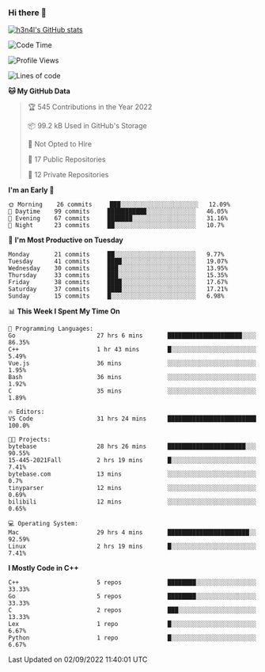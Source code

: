 ### Hi there 👋

[![h3n4l's GitHub stats](https://github-readme-stats.vercel.app/api?username=h3n4l&count_private=true&show_icons=true&theme=radical)](https://github.com/h3n4l/github-readme-stats)

<!--START_SECTION:waka-->
![Code Time](http://img.shields.io/badge/Code%20Time-648%20hrs%2047%20mins-blue)

![Profile Views](http://img.shields.io/badge/Profile%20Views-2-blue)

![Lines of code](https://img.shields.io/badge/From%20Hello%20World%20I%27ve%20Written-43%20Thousand%20lines%20of%20code-blue)

**🐱 My GitHub Data** 

> 🏆 545 Contributions in the Year 2022
 > 
> 📦 99.2 kB Used in GitHub's Storage 
 > 
> 🚫 Not Opted to Hire
 > 
> 📜 17 Public Repositories 
 > 
> 🔑 12 Private Repositories  
 > 
**I'm an Early 🐤** 

```text
🌞 Morning    26 commits     ███░░░░░░░░░░░░░░░░░░░░░░   12.09% 
🌆 Daytime    99 commits     ███████████░░░░░░░░░░░░░░   46.05% 
🌃 Evening    67 commits     ███████░░░░░░░░░░░░░░░░░░   31.16% 
🌙 Night      23 commits     ██░░░░░░░░░░░░░░░░░░░░░░░   10.7%

```
📅 **I'm Most Productive on Tuesday** 

```text
Monday       21 commits     ██░░░░░░░░░░░░░░░░░░░░░░░   9.77% 
Tuesday      41 commits     ████░░░░░░░░░░░░░░░░░░░░░   19.07% 
Wednesday    30 commits     ███░░░░░░░░░░░░░░░░░░░░░░   13.95% 
Thursday     33 commits     ███░░░░░░░░░░░░░░░░░░░░░░   15.35% 
Friday       38 commits     ████░░░░░░░░░░░░░░░░░░░░░   17.67% 
Saturday     37 commits     ████░░░░░░░░░░░░░░░░░░░░░   17.21% 
Sunday       15 commits     █░░░░░░░░░░░░░░░░░░░░░░░░   6.98%

```


📊 **This Week I Spent My Time On** 

```text
💬 Programming Languages: 
Go                       27 hrs 6 mins       █████████████████████░░░░   86.35% 
C++                      1 hr 43 mins        █░░░░░░░░░░░░░░░░░░░░░░░░   5.49% 
Vue.js                   36 mins             ░░░░░░░░░░░░░░░░░░░░░░░░░   1.95% 
Bash                     36 mins             ░░░░░░░░░░░░░░░░░░░░░░░░░   1.92% 
C                        35 mins             ░░░░░░░░░░░░░░░░░░░░░░░░░   1.89%

🔥 Editors: 
VS Code                  31 hrs 24 mins      █████████████████████████   100.0%

🐱‍💻 Projects: 
bytebase                 28 hrs 26 mins      ██████████████████████░░░   90.55% 
15-445-2021Fall          2 hrs 19 mins       █░░░░░░░░░░░░░░░░░░░░░░░░   7.41% 
bytebase.com             13 mins             ░░░░░░░░░░░░░░░░░░░░░░░░░   0.7% 
tinyparser               12 mins             ░░░░░░░░░░░░░░░░░░░░░░░░░   0.69% 
bilibili                 12 mins             ░░░░░░░░░░░░░░░░░░░░░░░░░   0.65%

💻 Operating System: 
Mac                      29 hrs 4 mins       ███████████████████████░░   92.59% 
Linux                    2 hrs 19 mins       █░░░░░░░░░░░░░░░░░░░░░░░░   7.41%

```

**I Mostly Code in C++** 

```text
C++                      5 repos             ████████░░░░░░░░░░░░░░░░░   33.33% 
Go                       5 repos             ████████░░░░░░░░░░░░░░░░░   33.33% 
C                        2 repos             ███░░░░░░░░░░░░░░░░░░░░░░   13.33% 
Lex                      1 repo              █░░░░░░░░░░░░░░░░░░░░░░░░   6.67% 
Python                   1 repo              █░░░░░░░░░░░░░░░░░░░░░░░░   6.67%

```



 Last Updated on 02/09/2022 11:40:01 UTC
<!--END_SECTION:waka-->

